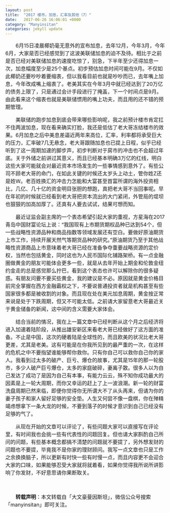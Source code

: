 ```yaml
---
layout: post
title:  "2017 楼市，加息，汇率及其他（7）"
date:   2017-06-26 16:06:01 +0000
category: "Manyinsitan"
categories: jekyll update
---
```

<style type="text/css">
p{font-size:16px;text-indent:2em;}
</style>
<p>
6月15日凌晨椰奶毫无意外的宣布加息，去年12月，今年3月，今年6月，大家是否已经感觉到了这波美联储加息的迫不及待。相比于之前是否已经对美联储加息的速度吃惊了，别急，下半年至少还得加息一次，加息幅度至少是25个基点。初步预估加息时间可能在9月。不仅如此椰奶还要吵吵着要缩表，但以我看目前也就是吵吵而已，去年嘴上加息，今年改成嘴上缩表了。老美其实在今年3月中就已经达到了20万亿的债务上限了，只是通过会计手段进行了掩盖，下一个时间点是9月。由此看来这个缩表也就是美联储惯用的嘴上功夫，而且用的还不错的预期管理。
</p>
<p>
美联储的跑步加息到底会带来哪些影响呢，我之前预计楼市肯定扛不住两波加息，现在看来确实打脸，我还是低估了老大哥冻结楼市的效果。6月加息之后中美息差逼近两年来高位，汇率，利率都将承受巨大的压力，汇率破7几无悬念，老大哥跟随加息也已提上日程，似乎已经听到了这一周期加速的脚步声，初步判断对于房市的冲击也不会超过年底。关于外储之前讲过其意义，而且已经基本明确3万亿的红线，明白这些大家可能就会对最近资本市场发生的一些事情感到意外了。有些公司不顾老大哥的命门，在如此关键的时候还太岁头上动土，管你姓Z还是姓W。老百姓换汇的冲击力怎能和大富甚至首富所谓的海外投资相比，几亿、几十亿的资金明目张胆的想跑，真把老大哥不当回事呢。早在年初的时候就已经看到老大哥把资本流出的大门紧闭，外管局的堤坝也狠狠的加高加厚了。还真有人要去试试，结果可想而知。
</p>
<p>
最近证监会副主席的一个表态希望引起大家的重视，方星海在2017青岛中国财富论坛上说：“我国现有上市期货期权品种已达到54个，但一些战略性资源品种和商品指数等领域发展还有空白。要做好原油期货上市工作，持续开展天然气等期货品种的研究。”原油期货乃至于其他战略性资源商品上市意味着老大哥已经在准备争夺重要战略资源的定价权，当然也包括黄金，同时这也为人民币国际化铺路架桥。有一点金融圈做黄金的朋友可能体会更多一些，就是从去年开始上期金和伦敦金纽约金走的总是感觉那么拧巴，看到这个表态也许可以解除你的很多疑惑。有朋友问要不要买些黄金，我的建议是不必。原因就是黄金价格目前完全掌握在西方金融霸权之下，不要说普通投资者就是机构甚至有些国家很多都是被收割的对象。而且现在处在美元加息周期，黄金按正常来说是处于下跌周期，但又不可能太低。之前请大家留意老大哥最近关于黄金储备的新闻，这中间的含义需要大家体会。
</p>
<p>
结合当前的情况，我在上一篇文章中已经判断从这个月之后经济将进入加速着陆阶段，从推出雄安新区来看老大哥已经做好了这方面的准备。不止是中国，这次的硬着陆是全球性的，而且欧美的状况比老大哥更差，尤其是老美。这有可能是在你我所见到的最严重的一次，在这样的危机之中不要指望谁能够帮你救你。只有你自己可以救你自己你的家人。我看到过太多的破产、巨亏、爆仓的故事，尤其是15年的那一轮股市，多少人破产巨亏爆仓，太多的家庭破碎，妻离子散。很多人以为自己发达了成功了是因为自己有本事，有能力云云，殊不知你成功最大的因素是上一轮大周期，而你又幸运的赶上了上一波浪潮。新一轮的财富洗盘周期已然来临，即便你觉得你无所谓大不了从头再来，但请为你的妻子孩子和家人留好足够的安全垫。人生又何尝不像一盘棋，你在殚精竭虑想拿下一条大龙的时候，不要到落子的时候才意识到自己已经没有足够的气了。
</p>
<p>
从现在开始的文章可以评论了，有些问题大家可以直接写在评论里，有时间我也会挑一些有代表性的问题回复。但也请大家斟酌自己所问的问题，有些基本概念都搞不清楚的问题就不要提了，另外想发财的问题也不要提，毕竟我不是你家的理财顾问。我写一点文章也只是工作之余换换脑子，所以更新有时快一些有时慢一点，而且内容更不会迎合大家的口味，如果能够忍受大家就将就着看，如果你觉得我所说所讲影响了你发财，不好意思请你果断取关。
</p>
<p>
  <br>
</p>
<p style="margin-top:10px;">
  <strong>转载声明</strong>：本文转载自「大文豪曼因斯坦」，微信公众号搜索「manyinsitan」即可关注。
</p>
<p>
  <br>
</p>
